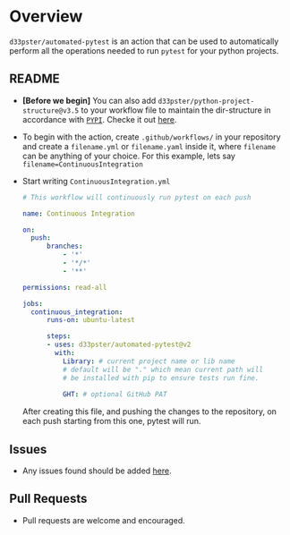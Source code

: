# Overview

`d33pster/automated-pytest` is an action that can be used to automatically perform all the operations needed to run `pytest` for your python projects.

## README

* **[Before we begin]** You can also add `d33pster/python-project-structure@v3.5` to your workflow file to maintain the dir-structure in accordance with [`PYPI`](https://pypi.org). Checke it out [here](https://github.com/marketplace/actions/python-project-structure).

* To begin with the action, create `.github/workflows/` in your repository and create a `filename.yml` or `filename.yaml` inside it, where `filename` can be anything of your choice. For this example, lets say `filename=ContinuousIntegration`

* Start writing `ContinuousIntegration.yml`

  ```yaml
  # This workflow will continuously run pytest on each push 

  name: Continuous Integration

  on:
    push:
        branches:
            - '*'
            - '*/*'
            - '**'

  permissions: read-all

  jobs:
    continuous_integration:
        runs-on: ubuntu-latest

        steps:
        - uses: d33pster/automated-pytest@v2
          with:
            Library: # current project name or lib name
            # default will be "." which mean current path will
            # be installed with pip to ensure tests run fine.
            
            GHT: # optional GitHub PAT
  ```

  After creating this file, and pushing the changes to the repository, on each push starting from this one, pytest will run.

## Issues

* Any issues found should be added [here](https://github.com/d33pster/automated-pytest/issues).

## Pull Requests

* Pull requests are welcome and encouraged.
